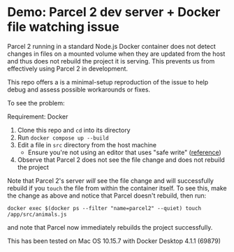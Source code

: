 # Demo: Parcel 2 dev server + Docker file watching issue

Parcel 2 running in a standard Node.js Docker container does not detect changes in files on a mounted volume when they are updated from the host and thus does not rebuild the project it is serving. This prevents us from effectively using Parcel 2 in development.

This repo offers a is a minimal-setup reproduction of the issue to help debug and assess possible workarounds or fixes.

To see the problem:

Requirement: Docker

1. Clone this repo and `cd` into its directory
2. Run `docker compose up --build`
3. Edit a file in `src` directory from the host machine
    - Ensure you're not using an editor that uses "safe write" ([reference](https://parceljs.org/features/development#safe-write))
4. Observe that Parcel 2 does not see the file change and does not rebuild the project

Note that Parcel 2's server *will* see the file change and will successfully rebuild if you `touch` the file from within the container itself. To see this, make the change as above and notice that Parcel doesn't rebuild, then run:

```
docker exec $(docker ps --filter "name=parcel2" --quiet) touch /app/src/animals.js
````

and note that Parcel now immediately rebuilds the project successfully.

This has been tested on Mac OS 10.15.7 with Docker Desktop 4.1.1 (69879)
